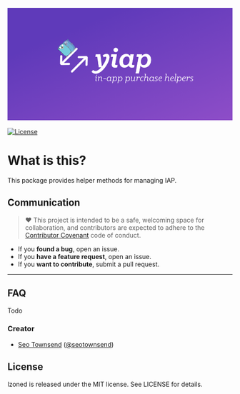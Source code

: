 ![YIAP: IAP Helpers](./banner.png) 

[![License](http://img.shields.io/badge/license-MIT-green.svg?style=flat)](https://github.com/sotownsend/yipyap/blob/master/LICENSE)

# What is this?

This package provides helper methods for managing IAP.

## Communication
> ♥ This project is intended to be a safe, welcoming space for collaboration, and contributors are expected to adhere to the [Contributor Covenant](http://contributor-covenant.org) code of conduct.

- If you **found a bug**, open an issue.
- If you **have a feature request**, open an issue.
- If you **want to contribute**, submit a pull request.

---

## FAQ

Todo

### Creator

- [Seo Townsend](http://github.com/sotownsend) ([@seotownsend](https://twitter.com/seotownsend))


## License

lzoned is released under the MIT license. See LICENSE for details.
